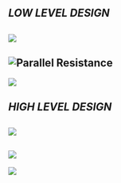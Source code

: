 ## ***LOW LEVEL DESIGN*** 
![](https://github.com/259881/Ltts-uttam/blob/21087e29cbfc10c05b686c5a40d24a2dc2afbce3/2_Design/Series%20Resistance.webp)
---------------------------------------------------------------------------------------------------------------------------
![Parallel Resistance](https://user-images.githubusercontent.com/89680649/132282336-412e56fa-c065-4a15-ad5d-33e54ee72381.png)
---------------------------------------------------------------------------------------------------------------------------
![](https://github.com/259881/Ltts-uttam/blob/e874c7fd6f12099d6734c8c43c8fac9881ea3aaf/2_Design/ohmconversion.png)

## ***HIGH LEVEL DESIGN***
![](https://github.com/259881/Ltts-uttam/blob/53323e7d26002b292f0fee57145d93901c2989aa/2.%20Design/Low%20level%20design-1.jpg)
-------------------------------------------------------------------------------------------------------------------------------
![](https://github.com/259881/Ltts-uttam/blob/87a90f778c21d15094644f39918698827c779b89/2.%20Design/LOW_LEVEL_DESIGN.jpg)
-------------------------------------------------------------------------------------------------------------------------------
![](https://github.com/259881/Ltts-uttam/blob/b2c337e8249c5752126ab4ef9d17057bac1906cd/2.%20Design/HIGH_LEVEL_DESIGN.svg)
